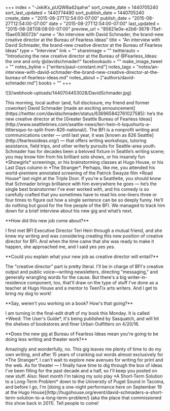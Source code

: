 +++
index = "-JxkiKx_pUQW8a42qahw"
sort_create_date = 1440705240
sort_last_updated = 1440774480
sort_publish_date = 1440705240
create_date = "2015-08-27T12:54:00-07:00"
publish_date = "2015-08-27T12:54:00-07:00"
date = "2015-08-27T12:54:00-07:00"
last_updated = "2015-08-28T08:08:00-07:00"
preview_url = "85621e0e-e2b6-3678-75ef-15ae0536072b"
name = "An interview with David Schmader, the brand-new creative director at the Bureau of Fearless Ideas"
title = "An interview with David Schmader, the brand-new creative director at the Bureau of Fearless Ideas"
type = "Interview"
link = ""
shareimage = ""
twitterauto = "Introducing the new creative director at the Bureau of @Fearless_Ideas: the one and only @davidschmader!"
facebookauto = ""
make_image_tweet = ""
notes_byline = ["writers/paul-constant.md"]
notes_tags = "notes/an-interview-with-david-schmader-the-brand-new-creative-director-at-the-bureau-of-fearless-ideas.md"
notes_about = ["authors/david-schmader.md"]
books = ""
+++
<p class="image">![](/webhook-uploads/1440704453028/DavidSchmader.jpg)</p>

<p class="intro noindent">This morning, local author (and, full disclosure, my friend and former coworker) David Schmader [made an exciting announcement](https://twitter.com/davidschmader/status/636965842761027585): he’s the new creative director at the [Greater Seattle Bureau of Fearless Ideas](http://www.seattletimes.com/seattle-news/teri-hein-it-lsquohurts-a-littlersquo-to-split-from-826-national/). The BFI is a nonprofit writing and communications center — until last year, it was [known as 826 Seattle](http://fearlessideas.org/) — that offers writing workshops, tutoring assistance, field trips, and other writerly pursuits for Seattle-area youth. Schmader has for decades been a beloved fixture in Seattle’s writing scene; you may know him from his brilliant solo shows, or his insanely fun *Showgirls* screenings, or his brainstorming classes at Hugo House, or his Last Days column in *The Stranger*. Perhaps, like me, you attended his world-premiere annotated screening of the Patrick Swayze film *Road House* last night at the Triple Door. If you’re a Seattleite, you should know that Schmader brings brilliance with him everywhere he goes — he’s the single best brainstormer I’ve ever worked with, and his comedy is so carefully crafted that you sometimes have to read his one-liners three or four times to figure out how a single sentence can be so deeply funny. He’ll do nothing but good for the fine people of the BFI. We managed to track him down for a brief interview about his new gig and what’s next. </p>


<p class="noindent">**How did this new job come about?**</p>

<p class="noindent">I first met BFI Executive Director Teri Hein through a mutual friend, and she knew my writing and was considering creating this new position of creative director for BFI. And when the time came that she was ready to make it happen, she approached me, and I said yes yes yes.</p>

<p class="noindent">**Could you explain what your new job as creative director will entail?**</p>

<p class="noindent">The "creative director" part is pretty literal. I'll be in charge of BFI's creative output and public voice—writing newsletters, directing "messaging," and generally wrangling words for the cause. But there's a big writer-in-residence component, too, that'll draw on the type of stuff I've done as a teacher at Hugo House and a mentor to TeenTix arts writers. And I get to bring my dog to work!</p>

<p class="noindent">**Say, weren't you working on a book? How's that going?**</p>

<p class="noindent">I am turning in the final-edit draft of my book this Monday. It is called *Weed: The User's Guide*, it's being published by Sasquatch, and will hit the shelves of bookstores and finer Urban Outfitters on 4/20/16.</p>

<p class="noindent">**Does the new gig at Bureau of Fearless Ideas mean you're going to be doing less writing and theater work?**</p>

<p class="noindent">Amazingly and wonderfully, no. This gig leaves me plenty of time to do my own writing, and after 15 years of cranking out words almost exclusively for *The Stranger*, I can't wait to explore new avenues for writing for print and the web. As for theater — I finally have time to dig through the box of ideas I've been filling for the past decade and a half, so I'll keep you posted on new stuff. Also: Next month I'm taking my solo play *A Short-Term Solution to a Long-Term Problem* down to the University of Puget Sound in Tacoma, and before I go, I'm [doing a one-night performance here on September 19 at the Hugo House](http://hugohouse.org/event/david-schmaders-a-short-term-solution-to-a-long-term-problem/) (aka the place that commissioned this show back in 2011). Tell people to come!</p>